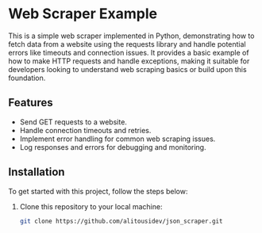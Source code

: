 # Web Scraper Example

This is a simple web scraper implemented in Python, demonstrating how to fetch data from a website using the requests library and handle potential errors like timeouts and connection issues. It provides a basic example of how to make HTTP requests and handle exceptions, making it suitable for developers looking to understand web scraping basics or build upon this foundation.

## Features
- Send GET requests to a website.
- Handle connection timeouts and retries.
- Implement error handling for common web scraping issues.
- Log responses and errors for debugging and monitoring.

## Installation

To get started with this project, follow the steps below:

1. Clone this repository to your local machine:

   ```bash
   git clone https://github.com/alitousidev/json_scraper.git